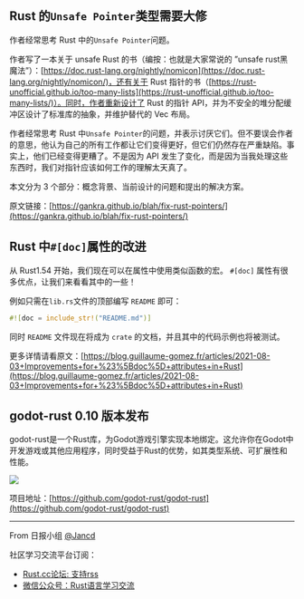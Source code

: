 ## Rust 的`Unsafe Pointer`类型需要大修

作者经常思考 Rust 中的`Unsafe Pointer`问题。

作者写了一本关于 unsafe Rust 的书（编按：也就是大家常说的 ”unsafe rust黑魔法”）：[https://doc.rust-lang.org/nightly/nomicon](https://doc.rust-lang.org/nightly/nomicon/)，还有关于 Rust 指针的书（[https://rust-unofficial.github.io/too-many-lists](https://rust-unofficial.github.io/too-many-lists/)）。同时，作者重新设计了 Rust 的指针 API，并为不安全的堆分配缓冲区设计了标准库的抽象，并维护替代的 Vec 布局。

作者经常思考 Rust 中`Unsafe Pointer`的问题，并表示讨厌它们。但不要误会作者的意思，他认为自己的所有工作都让它们变得更好，但它们仍然存在严重缺陷。事实上，他们已经变得更糟了。不是因为 API 发生了变化，而是因为当我处理这些东西时，我们对指针应该如何工作的理解太天真了。

本文分为 3 个部分：概念背景、当前设计的问题和提出的解决方案。

原文链接：[https://gankra.github.io/blah/fix-rust-pointers/](https://gankra.github.io/blah/fix-rust-pointers/)


## Rust 中`#[doc]`属性的改进

从 Rust1.54 开始，我们现在可以在属性中使用类似函数的宏。 `#[doc]` 属性有很多优点，让我们来看看其中的一些！

例如只需在`lib.rs`文件的顶部编写 `README` 即可：

```rust
#![doc = include_str!("README.md")]
```

同时 `README` 文件现在将成为 `crate` 的文档，并且其中的代码示例也将被测试。

更多详情请看原文：[https://blog.guillaume-gomez.fr/articles/2021-08-03+Improvements+for+%23%5Bdoc%5D+attributes+in+Rust](https://blog.guillaume-gomez.fr/articles/2021-08-03+Improvements+for+%23%5Bdoc%5D+attributes+in+Rust)


## godot-rust 0.10 版本发布

godot-rust是一个Rust库，为Godot游戏引擎实现本地绑定。这允许你在Godot中开发游戏或其他应用程序，同时受益于Rust的优势，如其类型系统、可扩展性和性能。

![](https://github.com/godot-rust/godot-rust/raw/master/assets/godot-ferris.svg)

项目地址：[https://github.com/godot-rust/godot-rust](https://github.com/godot-rust/godot-rust)

---

From 日报小组 [@Jancd](https://github.com/Jancd)

社区学习交流平台订阅：
- [Rust.cc论坛: 支持rss](https://rust.cc)
- [微信公众号：Rust语言学习交流](https://rust.cc/article?id=ed7c9379-d681-47cb-9532-0db97d883f62)
